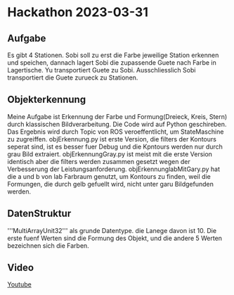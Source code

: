 # Hackathon 2023-03-31
## Aufgabe
Es gibt 4 Stationen. Sobi soll zu erst die Farbe jeweilige Station erkennen und speichen, dannach lagert Sobi die zupassende Guete nach Farbe in Lagertische. Yu transportiert Guete zu Sobi. Ausschliesslich Sobi transportiert die Guete zurueck zu Stationen. 
## Objekterkennung
Meine Aufgabe ist Erkennung der Farbe und Formung(Dreieck, Kreis, Stern) durch klassischen Bildverarbeitung. Die Code wird auf Python geschireben. Das Ergebnis wird durch Topic von ROS veroeffentlicht, um StateMaschine zu zugreiffen.  objErkennung.py ist erste Version, die filters der Kontours seperat sind, ist es besser fuer Debug und die Kpntours werden nur durch grau Bild extraiert. objErkennungGray.py ist meist mit die erste Version identisch aber die filters werden zusammen gesetzt wegen der Verbesserung der Leistungsanforderung. objErkennunglabMitGary.py hat die a und b von lab Farbraum genutzt, um Kontours zu finden, weil die Formungen, die durch gelb gefuellt wird, nicht unter garu Bildgefunden werden. 
## DatenStruktur
'''MultiArrayUnit32''' als grunde Datentype. die Lanege davon ist 10. Die erste fuenf Werten sind die Formung des Objekt, und die andere 5 Werten bezeichnen sich die Farben. 
## Video
[Youtube](https://youtu.be/eZwafD0QqKs)
